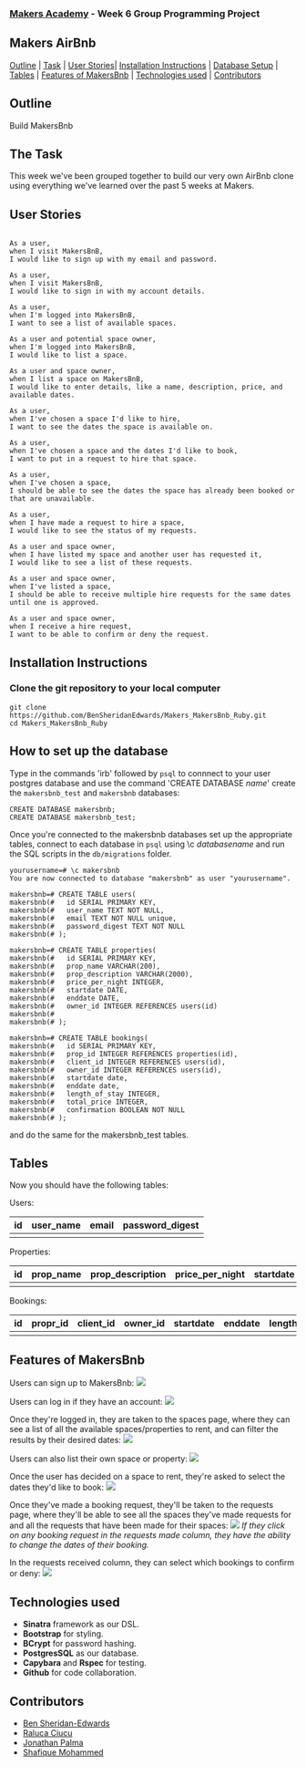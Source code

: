 ### [Makers Academy](http://www.makersacademy.com) - Week 6 Group Programming Project

Makers AirBnb 
-

[Outline](#Outline) | [Task](#Task) | [User Stories](#Story)| [Installation Instructions](#Installation) | [Database Setup](#Database) | [Tables](#Tables) | [Features of MakersBnb](#Features) | [Technologies used](#Technologies) | [Contributors](#Contributors) 

## <a name="Outline">Outline</a>
 
Build MakersBnb

## <a name="Task">The Task</a>

This week we've been grouped together to build our very own AirBnb clone using everything we've learned over the past 5 weeks at Makers.

## <a name="Story">User Stories</a>

```

As a user, 
when I visit MakersBnB,
I would like to sign up with my email and password.

As a user,
when I visit MakersBnB,
I would like to sign in with my account details.

As a user,
when I'm logged into MakersBnB, 
I want to see a list of available spaces.

As a user and potential space owner,
when I'm logged into MakersBnB, 
I would like to list a space.

As a user and space owner,
when I list a space on MakersBnB,
I would like to enter details, like a name, description, price, and available dates.

As a user,
when I've chosen a space I'd like to hire, 
I want to see the dates the space is available on.

As a user,
when I've chosen a space and the dates I'd like to book,
I want to put in a request to hire that space.

As a user,
when I've chosen a space,
I should be able to see the dates the space has already been booked or that are unavailable.

As a user,
when I have made a request to hire a space,
I would like to see the status of my requests. 

As a user and space owner,
when I have listed my space and another user has requested it, 
I would like to see a list of these requests.

As a user and space owner,
when I've listed a space,
I should be able to receive multiple hire requests for the same dates until one is approved. 

As a user and space owner,
when I receive a hire request, 
I want to be able to confirm or deny the request. 

```

## <a name="Installation">Installation Instructions</a>

### Clone the git repository to your local computer

```
git clone https://github.com/BenSheridanEdwards/Makers_MakersBnb_Ruby.git
cd Makers_MakersBnb_Ruby
```

## <a name="Database">How to set up the database</a>

Type in the commands 'irb' followed by `psql` to connnect to your user postgres database and use the command 'CREATE DATABASE *name*' create the `makersbnb_test` and `makersbnb` databases:

```
CREATE DATABASE makersbnb;
CREATE DATABASE makersbnb_test;
```

Once you're connected to the makersbnb databases set up the appropriate tables, connect to each database in `psql` using \c *databasename* and run the SQL scripts in the `db/migrations` folder.


```
yourusername=# \c makersbnb
You are now connected to database "makersbnb" as user "yourusername".

makersbnb=# CREATE TABLE users(
makersbnb(#   id SERIAL PRIMARY KEY,
makersbnb(#   user_name TEXT NOT NULL,
makersbnb(#   email TEXT NOT NULL unique,
makersbnb(#   password_digest TEXT NOT NULL
makersbnb(# );

makersbnb=# CREATE TABLE properties(
makersbnb(#   id SERIAL PRIMARY KEY,
makersbnb(#   prop_name VARCHAR(200),
makersbnb(#   prop_description VARCHAR(2000),
makersbnb(#   price_per_night INTEGER,
makersbnb(#   startdate DATE,
makersbnb(#   enddate DATE,
makersbnb(#   owner_id INTEGER REFERENCES users(id)
makersbnb(#     
makersbnb(# );

makersbnb=# CREATE TABLE bookings(
makersbnb(#   id SERIAL PRIMARY KEY,
makersbnb(#   prop_id INTEGER REFERENCES properties(id),
makersbnb(#   client_id INTEGER REFERENCES users(id),  
makersbnb(#   owner_id INTEGER REFERENCES users(id),
makersbnb(#   startdate date,
makersbnb(#   enddate date,
makersbnb(#   length_of_stay INTEGER,
makersbnb(#   total_price INTEGER,
makersbnb(#   confirmation BOOLEAN NOT NULL
makersbnb(# );

```
and do the same for the makersbnb_test tables.

## <a name="Tables">Tables</a>

Now you should have the following tables:

Users:

| id     | user_name | email | password_digest |
|--------|-----------|-------|-----------------|
|        |           |       |                 | 

Properties:

| id     | prop_name | prop_description | price_per_night | startdate | enddate | owner_id |
|--------|-----------|------------------|-----------------|-----------|---------|----------|
|        |           |                  |                 |           |         |          |

Bookings: 

| id |  propr_id  |  client_id  | owner_id |  startdate  |  enddate  | length_of_stay | total_price | confirmation |
|----|------------|-------------|----------|-------------|-----------|----------------|-------------|--------------|
|    |            |             |          |             |           |                |             |              |  


## <a name="Features">Features of MakersBnb</a>

Users can sign up to MakersBnb:
![](https://github.com/BenSheridanEdwards/Makers_MakersBnb_Ruby/blob/master/images/MakersBnb-Sign-Up.png)

Users can log in if they have an account:
![](https://github.com/BenSheridanEdwards/Makers_MakersBnb_Ruby/blob/master/images/MakersBnb-Sign-in.png)

Once they're logged in, they are taken to the spaces page, where they can see a list of all the available spaces/properties to rent, and can filter the results by their desired dates:
![](https://github.com/BenSheridanEdwards/Makers_MakersBnb_Ruby/blob/master/images/MakersBnb-Spaces.png)

Users can also list their own space or property:
![](https://github.com/BenSheridanEdwards/Makers_MakersBnb_Ruby/blob/master/images/MakersBnb-List-your-space.png)

Once the user has decided on a space to rent, they're asked to select the dates they'd like to book:
![](https://github.com/BenSheridanEdwards/Makers_MakersBnb_Ruby/blob/master/images/MakersBnb-Date-Confirmation.png)

Once they've made a booking request, they'll be taken to the requests page, where they'll be able to see all the spaces they've made requests for and all the requests that have been made for their spaces:
![](https://github.com/BenSheridanEdwards/Makers_MakersBnb_Ruby/blob/master/images/MakersBnb-Requests.png)
*If they click on any booking request in the requests made column, they have the ability to change the dates of their booking.*

In the requests received column, they can select which bookings to confirm or deny:
![](https://github.com/BenSheridanEdwards/Makers_MakersBnb_Ruby/blob/master/images/MakersBnb-Request-Confirmation.png)



## <a name="Technologies">Technologies used</a>

* **Sinatra** framework as our DSL.
* **Bootstrap** for styling.
* **BCrypt** for password hashing.
* **PostgresSQL** as our database.
* **Capybara** and **Rspec** for testing.
* **Github** for code collaboration.

## <a name="Contributors">Contributors</a>

* [Ben Sheridan-Edwards](https://github.com/BenSheridanEdwards)
* [Raluca Ciucu](https://github.com/IngramCapa)
* [Jonathan Palma](https://github.com/JonathanPalma-code)
* [Shafique Mohammed](https://github.com/shafali03)

